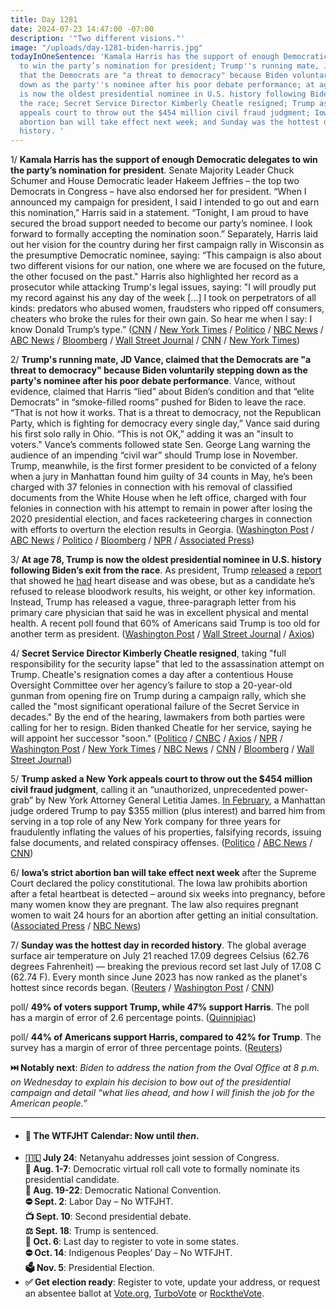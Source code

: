 ```yaml
---
title: Day 1281
date: 2024-07-23 14:47:00 -07:00
description: '"Two different visions."'
image: "/uploads/day-1281-biden-harris.jpg"
todayInOneSentence: 'Kamala Harris has the support of enough Democratic delegates
  to win the party’s nomination for president; Trump''s running mate, JD Vance, claimed
  that the Democrats are "a threat to democracy" because Biden voluntarily stepping
  down as the party''s nominee after his poor debate performance; at age 78, Trump
  is now the oldest presidential nominee in U.S. history following Biden’s exit from
  the race; Secret Service Director Kimberly Cheatle resigned; Trump asked a New York
  appeals court to throw out the $454 million civil fraud judgment; Iowa’s strict
  abortion ban will take effect next week; and Sunday was the hottest day in recorded
  history. '
---
```


1/ **Kamala Harris has the support of enough Democratic delegates to win the party’s nomination for president**. Senate Majority Leader Chuck Schumer and House Democratic leader Hakeem Jeffries – the top two Democrats in Congress – have also endorsed her for president. “When I announced my campaign for president, I said I intended to go out and earn this nomination,” Harris said in a statement. “Tonight, I am proud to have secured the broad support needed to become our party’s nominee. I look forward to formally accepting the nomination soon.” Separately, Harris laid out her vision for the country during her first campaign rally in Wisconsin as the presumptive Democratic nominee, saying: “This campaign is also about two different visions for our nation, one where we are focused on the future, the other focused on the past." Harris also highlighted her record as a prosecutor while attacking Trump's legal issues, saying: "I will proudly put my record against his any day of the week [...] I took on perpetrators of all kinds: predators who abused women, fraudsters who ripped off consumers, cheaters who broke the rules for their own gain. So hear me when I say: I know Donald Trump’s type.” ([CNN](https://www.cnn.com/politics/live-news/kamala-harris-biden-trump-election-07-23-24/index.html) / [New York Times](https://www.nytimes.com/2024/07/22/us/politics/kamala-harris-trump-2024-election.html) / [Politico](https://www.politico.com/news/2024/07/22/kamala-harris-has-enough-verbal-commitments-to-secure-democratic-nomination-00170535) / [NBC News](https://www.nbcnews.com/politics/2024-election/democratic-leaders-chuck-schumer-hakeem-jeffries-endorse-harris-presid-rcna163249) / [ABC News](https://abcnews.go.com/Politics/live-updates/biden-drops-out-updates/?id=112113289) / [Bloomberg](https://www.bloomberg.com/news/articles/2024-07-23/schumer-jeffries-to-endorse-kamala-harris-for-president?sref=MIBMEEoj) / [Wall Street Journal](https://www.wsj.com/politics/elections/democrats-new-attack-trump-old-age-1e765b20?mod=hp_lead_pos7) / [CNN](https://www.cnn.com/2024/07/22/politics/kamala-harris-delegates-democratic-presidential-nomination/) / [New York Times](https://www.nytimes.com/live/2024/07/23/us/harris-trump-news-election-biden))

2/ **Trump's running mate, JD Vance, claimed that the Democrats are "a threat to democracy" because Biden voluntarily stepping down as the party's nominee after his poor debate performance**. Vance, without evidence, claimed that Harris “lied” about Biden’s condition and that “elite Democrats” in “smoke-filled rooms” pushed for Biden to leave the race. “That is not how it works. That is a threat to democracy, not the Republican Party, which is fighting for democracy every single day,” Vance said during his first solo rally in Ohio. “This is not OK,” adding it was an "insult to voters." Vance’s comments followed state Sen. George Lang warning the audience of an impending “civil war” should Trump lose in November. Trump, meanwhile, is the first former president to be convicted of a felony when a jury in Manhattan found him guilty of 34 counts in May, he’s been charged with 37 felonies in connection with his removal of classified documents from the White House when he left office, charged with four felonies in connection with his attempt to remain in power after losing the 2020 presidential election, and faces racketeering charges in connection with efforts to overturn the election results in Georgia. ([Washington Post](https://www.washingtonpost.com/politics/2024/07/22/jd-vance-rallies-ohio-virginia/) / [ABC News](https://abcnews.go.com/Politics/jd-vance-hometown-middletown-ohio-solo-rally/story?id=112106987) / [Politico](https://www.politico.com/news/2024/07/22/vance-attacks-harris-biden-00170394) / [Bloomberg](https://www.bloomberg.com/news/articles/2024-07-22/vance-calls-democrats-threat-to-democracy-after-biden-ouster?sref=MIBMEEoj) / [NPR](https://www.npr.org/2024/07/21/nx-s1-5047825/donald-trump-jd-vance-michigan-rally) / [Associated Press](https://apnews.com/article/jd-vance-trump-virginia-ohio-a814f31dffb066e8a6e2335ba81032bb))

3/ **At age 78, Trump is now the oldest presidential nominee in U.S. history following Biden’s exit from the race**. As president, Trump [released](https://whatthefuckjusthappenedtoday.com/2018/01/16/day-362/#7-the-white-house-doctor-said-trump) a [report](https://whatthefuckjusthappenedtoday.com/2019/02/14/day-756/) that showed he [had](https://whatthefuckjusthappenedtoday.com/2020/05/19/day-1216/#2-white-house-press-secretary-kaylei) heart disease and was obese, but as a candidate he’s refused to release bloodwork results, his weight, or other key information. Instead, Trump has released a vague, three-paragraph letter from his primary care physician that said he was in excellent physical and mental health. A recent poll found that 60% of Americans said Trump is too old for another term as president. ([Washington Post](https://www.washingtonpost.com/politics/2024/07/22/trump-age-health/) / [Wall Street Journal](https://www.wsj.com/politics/elections/democrats-new-attack-trump-old-age-1e765b20?mod=hp_lead_pos7) / [Axios](https://www.axios.com/2024/07/23/trump-harris-message-fundraising))

4/ **Secret Service Director Kimberly Cheatle resigned**, taking "full responsibility for the security lapse" that led to the assassination attempt on Trump. Cheatle's resignation comes a day after a contentious House Oversight Committee over her agency’s failure to stop a 20-year-old gunman from opening fire on Trump during a campaign rally, which she called the "most significant operational failure of the Secret Service in decades." By the end of the hearing, lawmakers from both parties were calling for her to resign. Biden thanked Cheatle for her service, saying he will appoint her successor "soon." ([Politico](https://www.politico.com/news/2024/07/23/secret-service-director-resigns-after-trump-shooting-fallout-00170580) / [CNBC](https://www.cnbc.com/2024/07/23/secret-service-resigns-trump-shooting.html) / [Axios](https://www.axios.com/2024/07/23/kimberly-cheatle-resigns-secret-service-trump) / [NPR](https://www.npr.org/2024/07/23/g-s1-12854/nancy-mace-vote-impeach-secret-service-director) / [Washington Post](https://www.washingtonpost.com/nation/2024/07/23/secret-service-director-cheatle-scrutiny/) / [New York Times](https://www.nytimes.com/2024/07/23/us/politics/cheatle-secret-service-director-resigns.html) / [NBC News](https://www.nbcnews.com/politics/national-security/secret-service-director-step-resignation-calls-trump-assassination-att-rcna163222) / [CNN](https://www.cnn.com/politics/live-news/secret-service-kimberly-cheatle-resigns-07-23-24/index.html) / [Bloomberg](https://www.bloomberg.com/news/articles/2024-07-23/secret-service-director-resigns-following-trump-shooting-furor?sref=MIBMEEoj) / [Wall Street Journal](https://www.wsj.com/us-news/secret-service-director-kimberly-cheatle-resigns-trump-shooting-2c1c35f1?mod=hp_lead_pos1))

5/ **Trump asked a New York appeals court to throw out the $454 million civil fraud judgment**, calling it an “unauthorized, unprecedented power-grab” by New York Attorney General Letitia James. [In February](https://whatthefuckjusthappenedtoday.com/2024/02/20/day-1127/#5-a-manhattan-judge-ordered-trump-to), a Manhattan judge ordered Trump to pay $355 million (plus interest) and barred him from serving in a top role of any New York company for three years for fraudulently inflating the values of his properties, falsifying records, issuing false documents, and related conspiracy offenses. ([Politico](https://www.politico.com/news/2024/07/22/trump-appeals-fraud-judgment-business-00170534) / [ABC News](https://abcnews.go.com/US/trump-appeals-454-million-new-york-civil-fraud/story?id=112162683) / [CNN](https://www.cnn.com/2024/07/22/politics/trump-new-york-appeals-court-civil-judgement/index.html))

6/ **Iowa’s strict abortion ban will take effect next week** after the Supreme Court declared the policy constitutional. The Iowa law prohibits abortion after a fetal heartbeat is detected – around six weeks into pregnancy, before many women know they are pregnant. The law also requires pregnant women to wait 24 hours for an abortion after getting an initial consultation. ([Associated Press](https://apnews.com/article/abortion-ban-iowa-b512e24eeea4e7a40cdabece4d9d3b01) / [NBC News](https://www.nbcnews.com/health/womens-health/iowa-abortion-law-to-go-into-effect-rcna162810))
 
7/ **Sunday was the hottest day in recorded history**. The global average surface air temperature on July 21 reached 17.09 degrees Celsius (62.76 degrees Fahrenheit) — breaking the previous record set last July of 17.08 C (62.74 F). Every month since June 2023 has now ranked as the planet's hottest since records began. ([Reuters](https://www.reuters.com/world/world-registers-hottest-day-ever-recorded-july-21-monitor-says-2024-07-23/) / [Washington Post](https://www.washingtonpost.com/climate-environment/2024/07/23/hottest-day-ever-recorded-climate-change/) / [CNN](https://www.cnn.com/2024/07/23/climate/hottest-day-global-record/))

poll/ **49% of voters support Trump, while 47% support Harris**. The poll has a margin of error of 2.6 percentage points. ([Quinnipiac](https://poll.qu.edu/poll-release?releaseid=3901))

poll/ **44% of Americans support Harris, compared to 42% for Trump**. The survey has a margin of error of three percentage points. ([Reuters](https://www.reuters.com/world/us/harris-leads-trump-44-42-us-presidential-race-reutersipsos-poll-finds-2024-07-23/))

**⏭️ Notably next**: *Biden to address the nation from the Oval Office at 8 p.m. on Wednesday to explain his decision to bow out of the presidential campaign and detail “what lies ahead, and how I will finish the job for the American people.”* 

---

* #### 📅 The WTFJHT Calendar: Now until *then*. 
* **🇮🇱 July 24**: Netanyahu addresses joint session of Congress.\
**🫏 Aug. 1-7**: Democratic virtual roll call vote to formally nominate its presidential candidate. \
**🫏 Aug. 19-22**: Democratic National Convention.\
**⛔️ Sept. 2**: Labor Day – No WTFJHT. \
**📺 Sept. 10**: Second presidential debate.\
**⚖️ Sept. 18**: Trump is sentenced.\
**📆 Oct. 6**: Last day to register to vote in some states. \
**⛔️ Oct. 14**: Indigenous Peoples’ Day – No WTFJHT. \
**🗳️ Nov. 5**: Presidential Election.
* **✅ Get election ready**: Register to vote, update your address, or request an absentee ballot at [Vote.org](https://www.vote.org/), [TurboVote](https://turbovote.org/) or [RocktheVote](https://www.rockthevote.org/).



